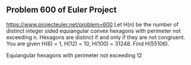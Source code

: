 ## Problem 600 of Euler Project 
https://www.projecteuler.net/problem=600
Let H(n) be the number of distinct integer sided equiangular convex hexagons with perimeter not exceeding n.
Hexagons are distinct if and only if they are not congruent.
You are given H(6) = 1, H(12) = 10, H(100) = 31248.
Find H(55106).


Equiangular hexagons with perimeter not exceeding 12
